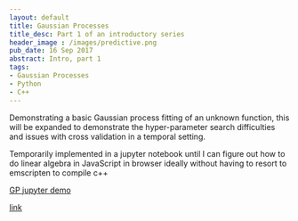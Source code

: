 ```yaml
---
layout: default
title: Gaussian Processes
title_desc: Part 1 of an introductory series
header_image : /images/predictive.png
pub_date: 16 Sep 2017
abstract: Intro, part 1
tags:
- Gaussian Processes
- Python
- C++
---
```


Demonstrating a basic Gaussian process fitting of an unknown function, this will be expanded to demonstrate the hyper-parameter search difficulties and issues with cross validation in a temporal setting.

Temporarily implemented in a jupyter notebook until I can figure out how to do linear algebra in JavaScript in browser ideally without having to resort to emscripten to compile c++

[GP jupyter demo](https://github.com/moulla/moulla.github.io/blob/master/jupyter_notebooks/GP_Demo.ipynb)

[link](/test_d3.html)